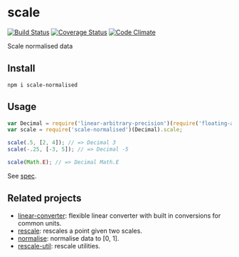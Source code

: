 # scale

[![Build Status](https://travis-ci.org/javiercejudo/scale.svg)](https://travis-ci.org/javiercejudo/scale)
[![Coverage Status](https://coveralls.io/repos/javiercejudo/scale/badge.svg?branch=master)](https://coveralls.io/r/javiercejudo/scale?branch=master)
[![Code Climate](https://codeclimate.com/github/javiercejudo/scale/badges/gpa.svg)](https://codeclimate.com/github/javiercejudo/scale)

Scale normalised data

## Install

    npm i scale-normalised

## Usage

```js
var Decimal = require('linear-arbitrary-precision')(require('floating-adapter'));
var scale = require('scale-normalised')(Decimal).scale;

scale(.5, [2, 4]); // => Decimal 3
scale(-.25, [-3, 5]); // => Decimal -5

scale(Math.E); // => Decimal Math.E
```

See [spec](test/spec.js).

## Related projects

- [linear-converter](https://github.com/javiercejudo/linear-converter): flexible linear converter with built in conversions for common units.
- [rescale](https://github.com/javiercejudo/rescale): rescales a point given two scales.
- [normalise](https://github.com/javiercejudo/normalise): normalise data to [0, 1].
- [rescale-util](https://github.com/javiercejudo/rescale-util): rescale utilities.
